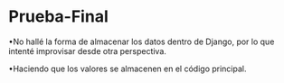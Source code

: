 # Prueba-Final

•No hallé la forma de almacenar los datos dentro de Django, por lo que intenté improvisar desde otra perspectiva.

•Haciendo que los valores se almacenen en el código principal.
